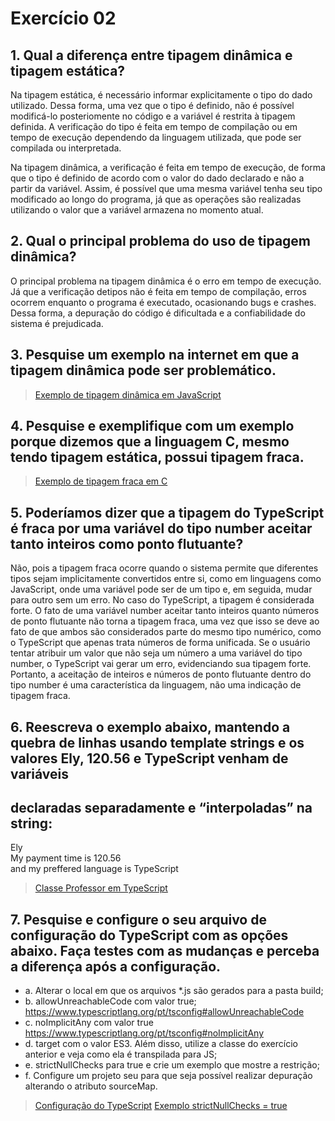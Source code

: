 # Exercício 02 

## 1. Qual a diferença entre tipagem dinâmica e tipagem estática?

Na tipagem estática, é necessário informar explicitamente o tipo do dado utilizado. Dessa forma, uma vez que o tipo é definido, não é possível modificá-lo posteriomente no código e a variável é restrita à tipagem definida. A verificação do tipo é feita em tempo de compilação ou em
tempo de execução dependendo da linguagem utilizada, que pode ser compilada ou interpretada.

Na tipagem dinâmica, a verificação é feita em tempo de execução, de forma que o tipo é definido de acordo com o valor do dado declarado e não a partir da variável. Assim, é possível que uma mesma variável tenha seu tipo modificado ao longo do programa, já que as operações são realizadas utilizando o valor que a variável armazena no momento atual.

## 2. Qual o principal problema do uso de tipagem dinâmica?

O principal problema na tipagem dinâmica é o erro em tempo de execução. Já que a verificação detipos não é feita em tempo de compilação, erros ocorrem enquanto o programa é executado, ocasionando bugs e crashes. Dessa forma, a depuração do código é dificultada e a confiabilidade do sistema é prejudicada.

## 3. Pesquise um exemplo na internet em que a tipagem dinâmica pode ser problemático.

>[Exemplo de tipagem dinâmica em JavaScript](https://github.com/samleticias/POO-ADS/blob/main/Exercicio02/questao3.js)


## 4. Pesquise e exemplifique com um exemplo porque dizemos que a linguagem C, mesmo tendo tipagem estática, possui tipagem fraca.

>[Exemplo de tipagem fraca em C](https://github.com/samleticias/POO-ADS/blob/main/Exercicio02/questao4.c)


## 5. Poderíamos dizer que a tipagem do TypeScript é fraca por uma variável do tipo number aceitar tanto inteiros como ponto flutuante?

Não, pois a tipagem fraca ocorre quando o sistema permite que diferentes tipos sejam implicitamente convertidos entre si, como em linguagens como JavaScript, onde uma variável pode ser de um tipo e, em seguida, mudar para outro sem um erro. No caso do TypeScript, a tipagem é considerada forte. O fato de uma variável number aceitar tanto inteiros quanto números de ponto flutuante não torna a tipagem fraca, uma vez que isso se deve ao fato de que ambos são considerados parte do mesmo tipo numérico, como o TypeScript que apenas trata números de forma unificada. Se o usuário tentar atribuir um valor que não seja um número a uma variável do tipo number, o TypeScript vai gerar um erro, evidenciando sua tipagem forte. Portanto, a aceitação de inteiros e números de ponto flutuante dentro do tipo number é uma característica da linguagem, não uma indicação de tipagem fraca.

## 6. Reescreva o exemplo abaixo, mantendo a quebra de linhas usando template strings e os valores Ely, 120.56 e TypeScript venham de variáveis 
## declaradas separadamente e “interpoladas” na string:
Ely <br>
My payment time is 120.56 <br>
and
my preffered language is TypeScript

>[Classe Professor em TypeScript](https://github.com/samleticias/POO-ADS/blob/main/Exercicio02/questao6.ts)

## 7. Pesquise e configure o seu arquivo de configuração do TypeScript com as opções abaixo. Faça testes com as mudanças e perceba a diferença após a configuração.
- a. Alterar o local em que os arquivos *.js são gerados para a pasta build;
- b. allowUnreachableCode com valor true; https://www.typescriptlang.org/pt/tsconfig#allowUnreachableCode
- c. noImplicitAny com valor true https://www.typescriptlang.org/pt/tsconfig#noImplicitAny
- d. target com o valor ES3. Além disso, utilize a classe do exercício anterior e veja como ela é transpilada para JS;
- e. strictNullChecks para true e crie um exemplo que mostre a restrição;
- f. Configure um projeto seu para que seja possível realizar depuração alterando o atributo sourceMap.

>[Configuração do TypeScript](https://github.com/samleticias/POO-ADS/blob/main/Exercicio02/tsconfig.json)
>[Exemplo strictNullChecks = true](https://github.com/samleticias/POO-ADS/blob/main/Exercicio02/questao7.ts)

